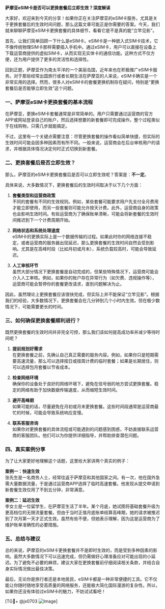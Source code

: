 **萨摩亚eSIM卡是否可以更换套餐后立即生效？深度解读**

大家好，欢迎来到今天的分享！如果你正在关注萨摩亚的eSIM卡服务，尤其是关于更换套餐后的生效时间问题，那么这篇文章可能正是你需要的答案。今天，我们就来聊聊萨摩亚eSIM卡更换套餐的具体细节，看看它是不是真的能“立竿见影”。

首先，让我们简单回顾一下什么是eSIM卡。eSIM卡是一种嵌入式SIM卡技术，它不像传统物理SIM卡那样需要插入手机中。通过eSIM卡，用户可以直接在设备上下载运营商提供的虚拟SIM卡，从而实现无实体卡的通信功能。这种方式不仅方便，还为用户提供了更多的灵活性和选择性。

回到正题，萨摩亚作为南太平洋的一个美丽岛国，近年来也在积极推广eSIM卡服务。对于那些经常出国旅行或者长期生活在萨摩亚的人来说，eSIM卡确实是一个非常实用的选择。然而，很多人对eSIM卡的套餐更换机制存在疑问，特别是“更换套餐后是否能够立即生效”这个问题。

### **一、萨摩亚eSIM卡更换套餐的基本流程**

在萨摩亚，更换eSIM卡套餐通常是非常简单的。用户只需要通过运营商的官方APP或网站登录自己的账户，然后选择想要的新套餐即可完成操作。整个过程类似于在线购物，只需几步就能搞定。

不过，这里有一个关键点需要注意：尽管更换套餐的操作看似简单快捷，但实际的生效时间可能会因多种因素而有所不同。一般来说，运营商会在后台审核用户的请求，并根据具体情况决定何时正式切换到新套餐。

### **二、更换套餐后是否立即生效？**

那么，萨摩亚的eSIM卡更换套餐后是否可以立即生效呢？答案是：**不一定**。

具体来说，大多数情况下，更换套餐后的生效时间取决于以下几个方面：

1. **套餐类型和运营商政策**  
   不同的套餐有不同的生效规则。例如，某些套餐可能要求用户先支付全月费用才能立即使用，而另一些套餐则可能允许按天计费。此外，运营商自身的政策也会影响生效时间。有些运营商为了确保账单清晰，可能会将新套餐的生效时间推迟到下一个计费周期开始。

2. **网络状态和系统处理速度**  
   eSIM卡的更换实际上是一个数据传输的过程。如果此时你的网络连接不稳定，或者运营商的服务器出现延迟，那么更换套餐的生效时间自然会受到影响。尤其是在高峰时段（比如月初或月末），系统负载较高时，可能会导致延迟。

3. **人工审核环节**  
   虽然大部分情况下更换套餐是自动完成的，但某些特殊情况下，运营商可能会介入人工审核。例如，如果你的账户存在异常行为（如欠费、违规操作等），运营商可能会暂停你的套餐更改请求，直到问题解决为止。

因此，虽然理论上更换套餐应该很快完成，但实际上并不能保证“立竿见影”。根据我们的经验，大多数情况下，更换套餐会在几分钟到几个小时内生效。但在极少数情况下，可能需要更长的时间。

### **三、如何确保更换套餐顺利进行？**

既然更换套餐的生效时间并非完全可控，那么我们该如何提高成功率并减少等待时间呢？

1. **提前规划好需求**  
   在更换套餐之前，先确认自己真正需要的服务内容。例如，如果你只是短期需要高速流量，那么可以选择按日或按周计费的临时套餐；如果是长期居住，则可以选择包月套餐以节省成本。

2. **检查网络环境**  
   确保你的设备处于良好的网络环境下，避免在信号弱的地方尝试更换套餐。稳定的网络有助于加快数据传输速度，从而缩短生效时间。

3. **避开高峰期**  
   如果可能的话，尽量避免在月初或月末更换套餐。这些时间段通常是运营商最忙的时候，可能会导致系统响应变慢。

4. **联系客服咨询**  
   如果你对更换套餐的具体流程或可能遇到的问题感到困惑，不妨直接联系运营商的客服团队。他们可以为你提供详细指导，并帮助排查潜在问题。

### **四、真实案例分享**

为了让大家更好地理解这个话题，这里给大家讲两个真实的例子：

**案例一：快速生效**  
张先生是一名商务人士，经常往返于萨摩亚和其他国家之间。有一次，他在国外急需大量数据流量，于是通过运营商APP选择了临时高速套餐。他发现从提交申请到新套餐生效仅用了不到五分钟，非常满意。

**案例二：延迟生效**  
李女士是一位留学生，在萨摩亚生活了半年。某个月底，她试图将基础套餐升级为更高档位的无限流量套餐。但由于当时正值月底账单结算高峰期，她的请求被推迟到了次月第一天才正式生效。虽然有些不便，但她表示理解，因为这是运营商为了维护账单准确性的必要措施。

### **五、总结与建议**

总的来说，萨摩亚的eSIM卡更换套餐并不是即时生效的，而是受到多种因素的影响。虽然大多数情况下可以迅速完成，但仍需做好心理准备应对可能出现的小延迟。为了避免不必要的麻烦，建议大家在更换套餐前仔细阅读相关条款，并结合自身实际情况做出最佳决策。

最后，无论你是旅行者还是本地居民，eSIM卡都是一种非常便捷的工具。它不仅能让你随时随地享受高质量的网络服务，还能极大简化国际漫游的复杂性。所以，如果你还没有体验过eSIM卡的魅力，不妨试试看吧！

[TG💪+ @jx0703 ![Image](https://github.com/user-attachments/assets/dbca1d08-cadb-493c-b0ec-ad6f7a83f270)]